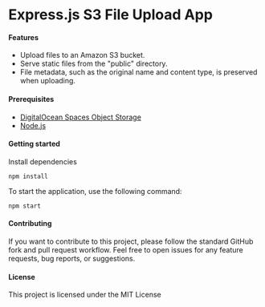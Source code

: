 # Express.js S3 File Upload App

#### Features

- Upload files to an Amazon S3 bucket.
- Serve static files from the "public" directory.
- File metadata, such as the original name and content type, is preserved when uploading.

#### Prerequisites

- [DigitalOcean Spaces Object Storage](https://www.digitalocean.com/products/spaces)
- [Node.js](https://nodejs.org/en)

#### Getting started

Install dependencies

```
npm install
```

To start the application, use the following command:

```
npm start
```

#### Contributing

If you want to contribute to this project, please follow the standard GitHub fork and pull request workflow. Feel free to open issues for any feature requests, bug reports, or suggestions.

#### License

This project is licensed under the MIT License

